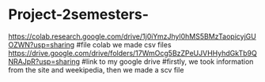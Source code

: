 # Project-2semesters-
https://colab.research.google.com/drive/1j0iYmzJhyl0hMS5BMzTaopicyjGUOZWN?usp=sharing #file colab we made csv files 
https://drive.google.com/drive/folders/17WmOcg5BzZPeUJVHHyhdGkTb9QNRAJpR?usp=sharing  #link to my google drive 
#firstly, we took information from the site and weekipedia, then we made a scv file
